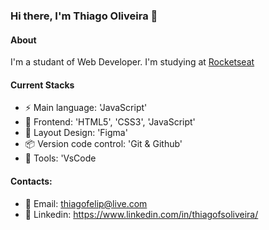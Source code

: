 ### Hi there, I'm Thiago Oliveira 👋

#### About
I'm a studant of Web Developer. I'm studying at [Rocketseat](https://rocketseat.com.br/)

#### Current Stacks
- ⚡️ Main language: 'JavaScript'
- 🎉 Frontend: 'HTML5', 'CSS3', 'JavaScript'
- 🎨 Layout Design: 'Figma'
- 📦️ Version code control: 'Git & Github'
- 🔨 Tools: 'VsCode

#### Contacts:
- 📝 Email: thiagofelip@live.com
- 📝 Linkedin: https://www.linkedin.com/in/thiagofsoliveira/
